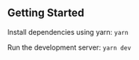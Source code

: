 ## Getting Started

Install dependencies using yarn: `yarn`

Run the development server: `yarn dev`
